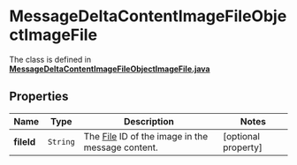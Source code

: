 

# MessageDeltaContentImageFileObjectImageFile

The class is defined in **[MessageDeltaContentImageFileObjectImageFile.java](../../src/main/java/org/openapitools/model/MessageDeltaContentImageFileObjectImageFile.java)**

## Properties

Name | Type | Description | Notes
------------ | ------------- | ------------- | -------------
**fileId** | `String` | The [File](/docs/api-reference/files) ID of the image in the message content. |  [optional property]




